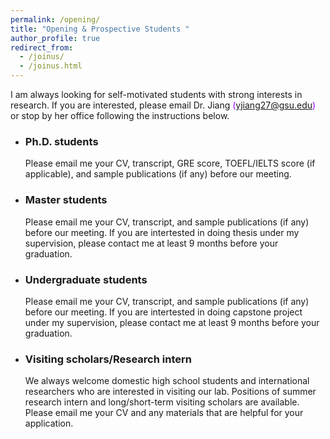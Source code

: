 ```yaml
---
permalink: /opening/
title: "Opening & Prospective Students "
author_profile: true
redirect_from: 
  - /joinus/
  - /joinus.html
---
```

     
I am always looking for self-motivated students with strong interests in research. If you are interested, please email Dr. Jiang <font color="#9900FF">(yjiang27@gsu.edu)</font> or stop by her office following the instructions below. 

- ### Ph.D. students
  Please email me your CV, transcript, GRE score, TOEFL/IELTS score (if applicable), and sample publications (if any) before our meeting.
- ### Master students
  Please email me your CV, transcript, and sample publications (if any) before our meeting. If you are intertested in doing thesis under my supervision, please contact me at least 9 months before your graduation.
- ### Undergraduate students
  Please email me your CV, transcript, and sample publications (if any) before our meeting. If you are intertested in doing capstone project under my supervision, please contact me at least 9 months before your graduation.
- ### Visiting scholars/Research intern
  We always welcome domestic high school students and international researchers who are interested in visiting our lab. Positions of summer research intern and long/short-term visiting scholars are available. Please email me your CV and any materials that are helpful for your application.  
